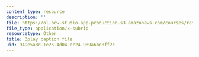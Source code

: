 ```yaml
---
content_type: resource
description: ''
file: https://ol-ocw-studio-app-production.s3.amazonaws.com/courses/res-3-004-visualizing-materials-science-fall-2017/949e5a8d1e254d04ec24989a6bc8ff2c_80hnG8EH5tA.srt
file_type: application/x-subrip
resourcetype: Other
title: 3play caption file
uid: 949e5a8d-1e25-4d04-ec24-989a6bc8ff2c
---
```

